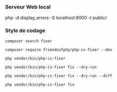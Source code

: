 ### Serveur Web local

php -d display_errors -S localhost:8000 -t public/

### Style de codage

`composer search fixer`

`composer require friendsofphp/php-cs-fixer --dev`

`php vendor/bin/php-cs-fixer`

`php vendor/bin/php-cs-fixer fix --dry-run`

`php vendor/bin/php-cs-fixer fix --dry-run --diff`

`php vendor/bin/php-cs-fixer fix`